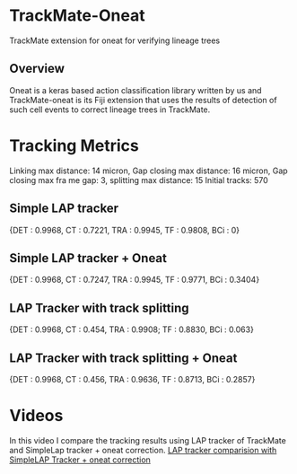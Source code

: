 # TrackMate-Oneat
TrackMate extension for oneat for verifying lineage trees

## Overview
Oneat is a keras based action classification library written by us and TrackMate-oneat is its Fiji extension that uses the results of detection of such cell events to correct lineage trees in TrackMate.

# Tracking Metrics
Linking max distance: 14 micron, Gap closing max distance: 16 micron, Gap closing max fra me gap: 3, splitting max distance: 15
Initial tracks: 570

## Simple LAP tracker

{DET : 0.9968,    CT : 0.7221,   TRA : 0.9945,    TF : 0.9808,  BCi : 0}


## Simple LAP tracker + Oneat

{DET : 0.9968,    CT : 0.7247,   TRA : 0.9945,    TF : 0.9771,  BCi : 0.3404}

## LAP Tracker with track splitting 

{DET : 0.9968,    CT : 0.454,   TRA :	0.9908;  TF : 0.8830,  BCi :	0.063}

## LAP Tracker with track splitting  + Oneat

{DET : 0.9968,    CT :	0.456,    TRA : 0.9636,   TF :	0.8713,   BCi : 0.2857}



# Videos
In this video I compare the tracking results using LAP tracker of TrackMate and SimpleLap tracker + oneat correction. 
[LAP tracker comparision with SimpleLAP Tracker + oneat correction](https://youtu.be/9HZvWxr2fsY)
